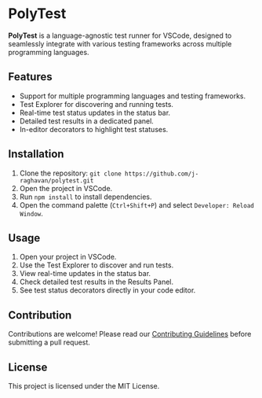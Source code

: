 # PolyTest

**PolyTest** is a language-agnostic test runner for VSCode, designed to seamlessly integrate with various testing frameworks across multiple programming languages.

## Features
- Support for multiple programming languages and testing frameworks.
- Test Explorer for discovering and running tests.
- Real-time test status updates in the status bar.
- Detailed test results in a dedicated panel.
- In-editor decorators to highlight test statuses.

## Installation
1. Clone the repository: `git clone https://github.com/j-raghavan/polytest.git`
2. Open the project in VSCode.
3. Run `npm install` to install dependencies.
4. Open the command palette (`Ctrl+Shift+P`) and select `Developer: Reload Window`.

## Usage
1. Open your project in VSCode.
2. Use the Test Explorer to discover and run tests.
3. View real-time updates in the status bar.
4. Check detailed test results in the Results Panel.
5. See test status decorators directly in your code editor.

## Contribution
Contributions are welcome! Please read our [Contributing Guidelines](CONTRIBUTING.md) before submitting a pull request.

## License
This project is licensed under the MIT License.
